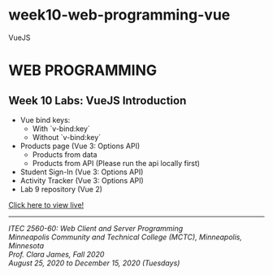 # week10-web-programming-vue

VueJS

<h1>WEB PROGRAMMING</h1>

<h2>Week 10 Labs: VueJS Introduction</h2>

<ul>
  <li>Vue bind keys:
    <ul>
      <li>With `v-bind:key`</li>
      <li>Without `v-bind:key`</li>
    </ul>
  <li>Products page (Vue 3: Options API)
    <ul>
      <li>Products from data</li>
      <li>Products from API (Please run the api locally first)</li>
    </ul>
  </li>
  <li>Student Sign-In (Vue 3: Options API)</li>
  <li>Activity Tracker (Vue 3: Options API)</li>
  <li>Lab 9 repository (Vue 2)</li>
</ul>

<a href="https://myverdict.github.io/week10-web-programming-vue/index.html">
  Click here to view live!
</a>

<hr />

<p>
  <i>
    ITEC 2560-60: Web Client and Server Programming
    <br />
    Minneapolis Community and Technical College (MCTC), Minneapolis, Minnesota
    <br />
    Prof. Clara James, Fall 2020
    <br />
    August 25, 2020 to December 15, 2020 (Tuesdays)
  </i>
</p>
